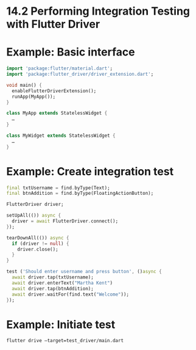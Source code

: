 # 14.2 Performing Integration Testing with Flutter Driver

# Example: Basic interface

```dart
import 'package:flutter/material.dart';
import 'package:flutter_driver/driver_extension.dart';

void main() {
  enableFlutterDriverExtension();
  runApp(MyApp());
}

class MyApp extends StatelessWidget {
  …
}

class MyWidget extends StatelessWidget {
  …
}

```

# Example: Create integration test

```dart
final txtUsername = find.byType(Text);
final btnAddition = find.byType(FloatingActionButton);

FlutterDriver driver;

setUpAll(()) async {
  driver = await FlutterDriver.connect();
});

tearDownAll(()) async {
  if (driver != null) {
    driver.close();
  }
}

test ('Should enter username and press button', ()async {
  await driver.tap(txtUsername);
  await driver.enterText("Martha Kent")
  await driver.tap(btnAddition);
  await driver.waitFor(find.text("Welcome"));
});

```

# Example: Initiate test

```console
flutter drive –target=test_driver/main.dart

```



